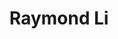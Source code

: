 ---
templateKey: member
title: Raymond Li
andrewID: rli3
portfolio: |-
  * I helped build an app for the CMU varsity golf team using R and Leaflet. The resulting application allows golfers to click on a map to place their golf shots and submit them to reveal analytics regarding their performance.
  * I worked with two others to create a crowdsourcing pet-finding app on iOS for my mobile application development. We called it "Pawst n Found".
  * I collaborated with Wesley Family Services, a Pittsburgh non-profit, and helped revamp their database management system using c# on dotnet core.
  * I assisted another designer in developing a website for a researcher at CMU to display his ClearTerms project, a project about the trustworthiness of terms and condition statements.
name: Raymond Li
role: Head of Operations
description: I am a senior in the Information Systems program with an additional major in Statistics. The information systems major is the intersection between business and technology, which prompted my interest in BTG. Dabbling a little in many areas such as consulting, data science, machine learning, and more has led me to ultimately pursue software upon graduation. Professional life aside, I have been a hopeless New York Knicks fan for over ten years and have participated in various club/intramural sports at CMU. I also really enjoy watching CMU's dancers' symposium every semester.
photo: /img/rli3.jpg
resume: /img/rli3.pdf
year: 2022
degree: BS
major: Information Systems and Statistics
linkedIn: https://www.linkedin.com/in/raymond-li-983708174/
---